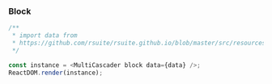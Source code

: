 ### Block

<!--start-code-->

```js
/**
 * import data from
 * https://github.com/rsuite/rsuite.github.io/blob/master/src/resources/data/province.js
 */

const instance = <MultiCascader block data={data} />;
ReactDOM.render(instance);
```

<!--end-code-->
